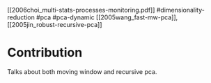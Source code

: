 [[2006choi_multi-stats-processes-monitoring.pdf]]
#dimensionality-reduction #pca #pca-dynamic 
[[2005wang_fast-mw-pca]], [[2005jin_robust-recursive-pca]]

# Contribution 

   Talks about both moving window and recursive pca. 

